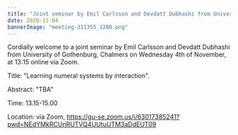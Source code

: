 ```yaml
---
title: "Joint seminar by Emil Carlsson and Devdatt Dubhashi from University of Gothenburg, Chalmers"
date: 2020-11-04
bannerImage: "meeting-311355_1280.png"
---
```

Cordially welcome to a joint seminar by Emil Carlsson and Devdatt Dubhashi from University of Gothenburg, Chalmers on Wednesday 4th of November, at 13:15 online via Zoom. 

Title: "Learning numeral systems by interaction".

Abstract: "TBA"
 
Time: 13.15-15.00

Location: via Zoom, https://gu-se.zoom.us/j/63017385241?pwd=NEdYMkRCUnRUTVQ4UUtuUTM3aDdEUT09
